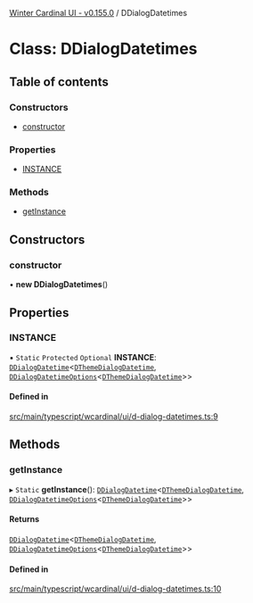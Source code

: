 [Winter Cardinal UI - v0.155.0](../index.md) / DDialogDatetimes

# Class: DDialogDatetimes

## Table of contents

### Constructors

- [constructor](DDialogDatetimes.md#constructor)

### Properties

- [INSTANCE](DDialogDatetimes.md#instance)

### Methods

- [getInstance](DDialogDatetimes.md#getinstance)

## Constructors

### constructor

• **new DDialogDatetimes**()

## Properties

### INSTANCE

▪ `Static` `Protected` `Optional` **INSTANCE**: [`DDialogDatetime`](DDialogDatetime.md)<[`DThemeDialogDatetime`](../interfaces/DThemeDialogDatetime.md), [`DDialogDatetimeOptions`](../interfaces/DDialogDatetimeOptions.md)<[`DThemeDialogDatetime`](../interfaces/DThemeDialogDatetime.md)\>\>

#### Defined in

[src/main/typescript/wcardinal/ui/d-dialog-datetimes.ts:9](https://github.com/winter-cardinal/winter-cardinal-ui/blob/v0.155.0/src/main/typescript/wcardinal/ui/d-dialog-datetimes.ts#L9)

## Methods

### getInstance

▸ `Static` **getInstance**(): [`DDialogDatetime`](DDialogDatetime.md)<[`DThemeDialogDatetime`](../interfaces/DThemeDialogDatetime.md), [`DDialogDatetimeOptions`](../interfaces/DDialogDatetimeOptions.md)<[`DThemeDialogDatetime`](../interfaces/DThemeDialogDatetime.md)\>\>

#### Returns

[`DDialogDatetime`](DDialogDatetime.md)<[`DThemeDialogDatetime`](../interfaces/DThemeDialogDatetime.md), [`DDialogDatetimeOptions`](../interfaces/DDialogDatetimeOptions.md)<[`DThemeDialogDatetime`](../interfaces/DThemeDialogDatetime.md)\>\>

#### Defined in

[src/main/typescript/wcardinal/ui/d-dialog-datetimes.ts:10](https://github.com/winter-cardinal/winter-cardinal-ui/blob/v0.155.0/src/main/typescript/wcardinal/ui/d-dialog-datetimes.ts#L10)
